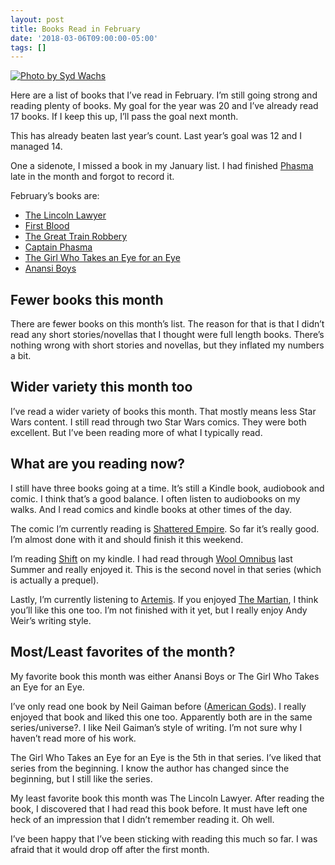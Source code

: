 ```yaml
---
layout: post
title: Books Read in February
date: '2018-03-06T09:00:00-05:00'
tags: []
---
```


[![Photo by Syd Wachs](https://images.unsplash.com/photo-1470549638415-0a0755be0619?ixlib=rb-0.3.5&ixid=eyJhcHBfaWQiOjEyMDd9&s=fca4fdf173544fec47eafc91aa1d9636&auto=format&fit=crop&w=1350&q=80 "Photo by Syd Wachs")](https://unsplash.com/photos/slItfWbhijc)

Here are a list of books that I’ve read in February. I’m still going strong and reading plenty of books. My goal for the year was 20 and I’ve already read 17 books. If I keep this up, I’ll pass the goal next month. 

This has already beaten last year’s count. Last year’s goal was 12 and I managed 14. 

One a sidenote, I missed a book in my January list. I had finished [Phasma](https://www.goodreads.com/book/show/34859132-phasma) late in the month and forgot to record it. 

February’s books are:

- [The Lincoln Lawyer](https://www.goodreads.com/book/show/79885.The_Lincoln_Lawyer) 
- [First Blood](https://www.goodreads.com/book/show/27415713-first-blood)
- [The Great Train Robbery](https://www.goodreads.com/book/show/7682.The_Great_Train_Robbery)
- [Captain Phasma](https://www.goodreads.com/book/show/35009797-captain-phasma)
- [The Girl Who Takes an Eye for an Eye](https://www.goodreads.com/book/show/32599492-the-girl-who-takes-an-eye-for-an-eye)
- [Anansi Boys](https://www.goodreads.com/book/show/2744.Anansi_Boys)

## Fewer books this month
There are fewer books on this month’s list. The reason for that is that I didn’t read any short stories/novellas that I thought were full length books. There’s nothing wrong with short stories and novellas, but they inflated my numbers a bit. 

## Wider variety this month too
I’ve read a wider variety of books this month. That mostly means less Star Wars content.  I still read through two Star Wars comics. They were both excellent. But I’ve been reading more of what I typically read. 

## What are you reading now?
I still have three books going at a time. It’s still a Kindle book, audiobook and comic. I think that’s a good balance. I often listen to audiobooks on my walks. And I read comics and kindle books at other times of the day. 

The comic I’m currently reading is [Shattered Empire](https://www.goodreads.com/book/show/25113095-shattered-empire). So far it’s really good. I’m almost done with it and should finish it this weekend. 

I’m reading [Shift](https://www.goodreads.com/book/show/17306293-shift) on my kindle. I had read through [Wool Omnibus](https://www.goodreads.com/book/show/13453029-wool-omnibus) last Summer and really enjoyed it. This is the second novel in that series (which is actually a prequel). 

Lastly, I’m currently listening to [Artemis](https://www.goodreads.com/book/show/34928122-artemis). If you enjoyed [The Martian](https://www.goodreads.com/book/show/18007564-the-martian), I think you’ll like this one too. I’m not finished with it yet, but I really enjoy Andy Weir’s writing style. 

## Most/Least favorites of the month? 
My favorite book this month was either Anansi Boys or The Girl Who Takes an Eye for an Eye. 

I’ve only read one book by Neil Gaiman before ([American Gods](https://www.goodreads.com/book/show/30165203-american-gods)). I really enjoyed that book and liked this one too. Apparently both are in the same series/universe?. I like Neil Gaiman’s style of writing. I’m not sure why I haven’t read more of his work. 

The Girl Who Takes an Eye for an Eye is the 5th in that series. I’ve liked that series from the beginning. I know the author has changed since the beginning, but I still like the series. 

My least favorite book this month was The Lincoln Lawyer. After reading the book, I discovered that I had read this book before. It must have left one heck of an impression that I didn’t remember reading it. Oh well. 

I’ve been happy that I’ve been sticking with reading this much so far. I was afraid that it would drop off after the first month. 
